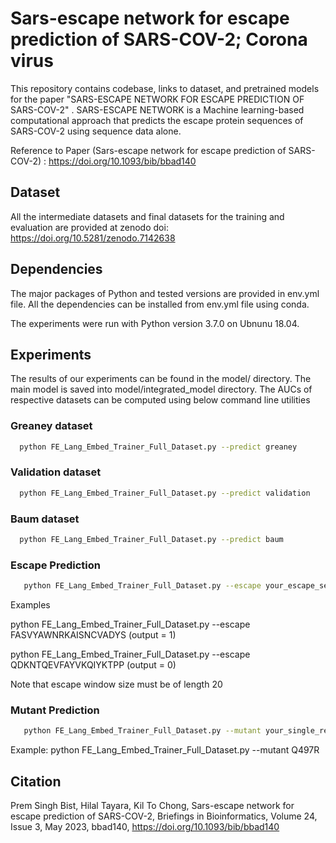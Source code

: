 # Sars-escape network for escape prediction of SARS-COV-2; Corona virus  
This repository contains codebase, links to dataset, and pretrained models for the paper "SARS-ESCAPE NETWORK FOR ESCAPE PREDICTION OF SARS-COV-2" . SARS-ESCAPE NETWORK is a Machine learning-based computational approach that predicts the escape protein sequences of SARS-COV-2 using sequence data alone.

Reference to Paper (Sars-escape network for escape prediction of SARS-COV-2) : https://doi.org/10.1093/bib/bbad140

## Dataset
All the intermediate datasets and final datasets for the training and evaluation are 
provided at zenodo doi: https://doi.org/10.5281/zenodo.7142638 

## Dependencies
The major packages of Python and tested versions are provided in env.yml file. 
All the dependencies can be installed from env.yml file using conda.

The experiments were run with Python version 3.7.0 on Ubnunu 18.04. 
## Experiments
The results of our experiments can be found in the model/ directory.
The main model is saved into model/integrated_model directory. The AUCs of respective datasets can 
be computed using below command line utilities

### Greaney dataset 
```bash
  python FE_Lang_Embed_Trainer_Full_Dataset.py --predict greaney
```
### Validation dataset 
```bash
  python FE_Lang_Embed_Trainer_Full_Dataset.py --predict validation
```
### Baum dataset 
```bash
  python FE_Lang_Embed_Trainer_Full_Dataset.py --predict baum
```

### Escape Prediction 
```bash
   python FE_Lang_Embed_Trainer_Full_Dataset.py --escape your_escape_seq 

```
Examples 

python FE_Lang_Embed_Trainer_Full_Dataset.py --escape FASVYAWNRKAISNCVADYS  (output = 1)

python FE_Lang_Embed_Trainer_Full_Dataset.py --escape QDKNTQEVFAYVKQIYKTPP  (output = 0) 

Note that escape window size must be of length 20

### Mutant Prediction 
```bash
   python FE_Lang_Embed_Trainer_Full_Dataset.py --mutant your_single_res_mutant 
```
Example: python FE_Lang_Embed_Trainer_Full_Dataset.py --mutant  Q497R

## Citation 
Prem Singh Bist, Hilal Tayara, Kil To Chong, Sars-escape network for escape prediction of SARS-COV-2, Briefings in Bioinformatics, Volume 24, Issue 3, May 2023, bbad140, https://doi.org/10.1093/bib/bbad140
